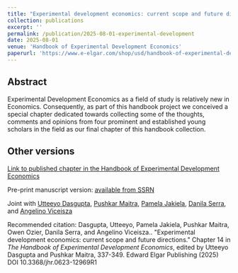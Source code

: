 ```yaml
---
title: "Experimental development economics: current scope and future directions"
collection: publications
excerpt: ''
permalink: /publication/2025-08-01-experimental-development
date: 2025-08-01
venue: 'Handbook of Experimental Development Economics'
paperurl: 'https://www.e-elgar.com/shop/usd/handbook-of-experimental-development-economics-9781800885363.html'
---
```



## Abstract
Experimental Development Economics as a field of study is relatively new in Economics.
Consequently, as part of this handbook project we conceived a special chapter dedicated
towards collecting some of the thoughts, comments and opinions from four prominent and
established young scholars in the field as our final chapter of this handbook collection.


## Other versions

[Link to published chapter in the Handbook of Experimental Development Economics](https://www.e-elgar.com/shop/usd/handbook-of-experimental-development-economics-9781800885363.html)

Pre-print manuscript version: [available from SSRN](https://papers.ssrn.com/sol3/papers.cfm?abstract_id=4997241)

Joint with [Utteeyo Dasgupta](https://sites.google.com/view/utteeyodasgupta/home), [Pushkar Maitra](https://sites.google.com/site/homepageforpushkarmaitra/), [Pamela Jakiela](https://pamjakiela.com), [Danila Serra](https://people.tamu.edu/~dserra/), and [Angelino Viceisza](https://www.angelinoviceisza.com/)


Recommended citation: Dasgupta, Utteeyo, Pamela Jakiela, Pushkar Maitra, Owen Ozier, Danila Serra, and Angelino Viceisza.. &quot;Experimental development economics: current scope and future directions.&quot; Chapter 14 in <i>The Handbook of Experimental Development Economics</i>, edited by Utteeyo Dasgupta and Pushkar Maitra, 337-349. Edward Elgar Publishing (2025) DOI 10.3368/jhr.0623-12969R1 






<br/>

